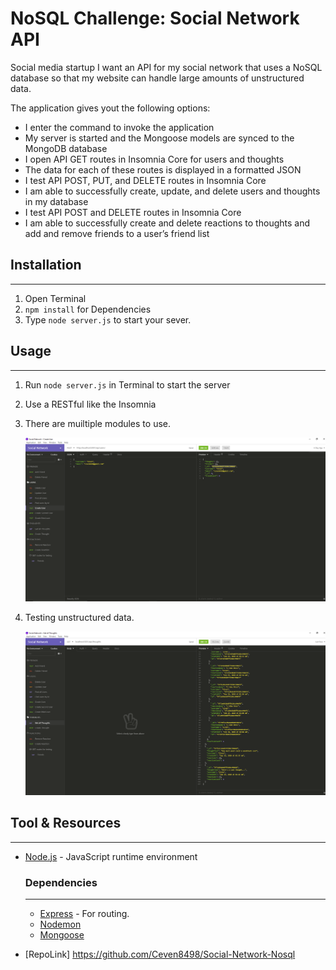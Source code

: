 # NoSQL Challenge: Social Network API

Social media startup I want an API for my social network that uses a NoSQL database
so that my website can handle large amounts of unstructured data.

The application gives yout the following options:
* I enter the command to invoke the application
* My server is started and the Mongoose models are synced to the MongoDB database
* I open API GET routes in Insomnia Core for users and thoughts
* The data for each of these routes is displayed in a formatted JSON
* I test API POST, PUT, and DELETE routes in Insomnia Core
* I am able to successfully create, update, and delete users and thoughts in my database
* I test API POST and DELETE routes in Insomnia Core
* I am able to successfully create and delete reactions to thoughts and add and remove friends to a user’s friend list

## Installation
---
1. Open Terminal
2. `npm install` for Dependencies
3. Type `node server.js` to start your sever.

## Usage
---
1. Run `node server.js` in Terminal to start the server
2. Use a RESTful like the Insomnia
3. There are muiltiple modules to use.

    ![](images/1.png)

5. Testing unstructured data.

    ![](images/2.png)

## Tool & Resources
---
* [Node.js](https://nodejs.org/en/) - JavaScript runtime environment
    ### Dependencies
    ---
    * [Express](https://www.npmjs.com/package/express) - For routing.
    * [Nodemon](https://www.npmjs.com/package/nodemon)
    * [Mongoose](https://www.npmjs.com/package/mongoose)

* [RepoLink] https://github.com/Ceven8498/Social-Network-Nosql